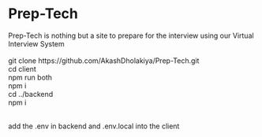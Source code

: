 <h1>Prep-Tech</h1>
Prep-Tech is nothing but a site to prepare for the interview using our Virtual Interview System
<br>
<br>
git clone https://github.com/AkashDholakiya/Prep-Tech.git <br>
cd client <br>
npm run both <br>
npm i <br>
cd ../backend <br>
npm i <br>
<br>

add the .env in backend and .env.local into the client


